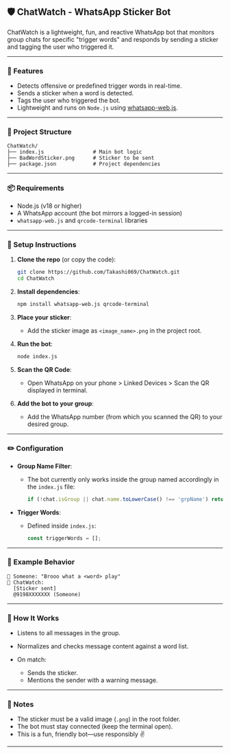 ## 🛡️ ChatWatch - WhatsApp Sticker Bot

ChatWatch is a lightweight, fun, and reactive WhatsApp bot that monitors group chats for specific "trigger words" and responds by sending a sticker and tagging the user who triggered it.

---

### 🚀 Features

* Detects offensive or predefined trigger words in real-time.
* Sends a sticker when a word is detected.
* Tags the user who triggered the bot.
* Lightweight and runs on `Node.js` using [whatsapp-web.js](https://github.com/pedroslopez/whatsapp-web.js).

---

### 📁 Project Structure

```
ChatWatch/
├── index.js                # Main bot logic
├── BadWordSticker.png      # Sticker to be sent
├── package.json            # Project dependencies
```

---

### 📦 Requirements

* Node.js (v18 or higher)
* A WhatsApp account (the bot mirrors a logged-in session)
* `whatsapp-web.js` and `qrcode-terminal` libraries

---

### 🔧 Setup Instructions

1. **Clone the repo** (or copy the code):

   ```bash
   git clone https://github.com/Takashi069/ChatWatch.git
   cd ChatWatch
   ```

2. **Install dependencies**:

   ```bash
   npm install whatsapp-web.js qrcode-terminal
   ```

3. **Place your sticker**:

   * Add the sticker image as `<image_name>.png` in the project root.

4. **Run the bot**:

   ```bash
   node index.js
   ```

5. **Scan the QR Code**:

   * Open WhatsApp on your phone > Linked Devices > Scan the QR displayed in terminal.

6. **Add the bot to your group**:

   * Add the WhatsApp number (from which you scanned the QR) to your desired group.

---

### ✏️ Configuration

* **Group Name Filter**:

  * The bot currently only works inside the group named accordingly in the `index.js` file:

    ```js
    if (!chat.isGroup || chat.name.toLowerCase() !== 'grpName') return;
    ```

* **Trigger Words**:

  * Defined inside `index.js`:

    ```js
    const triggerWords = [];
    ```

---

### 🤖 Example Behavior

```
👤 Someone: "Brooo what a <word> play"
🤖 ChatWatch:
  [Sticker sent]
  @9198XXXXXXX (Someone)
```

---

### 🧠 How It Works

* Listens to all messages in the group.
* Normalizes and checks message content against a word list.
* On match:

  * Sends the sticker.
  * Mentions the sender with a warning message.

---

### 📌 Notes

* The sticker must be a valid image (`.png`) in the root folder.
* The bot must stay connected (keep the terminal open).
* This is a fun, friendly bot—use responsibly ✌️

---
